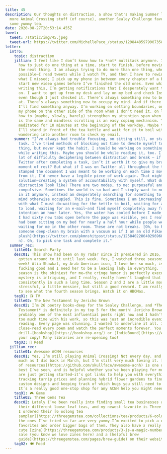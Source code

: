 ```yaml
---
title: 45
description: Our thoughts on distraction, a show that's making Summer laugh,
  more Animal Crossing stuff (of course), another Sealey Challenge favorite, and
  some yummy tea.
date: 2020-08-27T20:53:14.455Z
tweet:
  tweet: /static/img/45.jpeg
  tweet-url: https://twitter.com/MichellePace_/status/1298448597990735872
letter:
  intro:
    topic: distraction
    jillian: I feel like I don’t know how to *not* multitask anymore. I don’t know
      how to just do one thing at a time, start to finish, before moving on to
      the next thing. I am always trying to do more than one thing, whenever
      possible—I read tweets while I watch TV, and then I have to rewind to see
      what I missed; I pick up my phone in between every chapter of a book; I
      start new video games before I’ve finished the old ones. Even while I’m
      writing this, I’m getting notifications that I desperately want to click
      on. I want to get up from my desk and lay on my bed and check Instagram,
      even though I just checked it. There’s always something new to be looking
      at. There’s always something new to occupy my mind. And if there isn’t,
      I’ll find something anyway. I’m working on setting boundaries, on putting
      my phone on the other side of the room when I don’t need it, on learning
      how to (maybe, slowly, barely) strengthen my attention span when every day
      is the same and mindless scrolling is an easy coping mechanism. Today, I
      meditated for 10 minutes at the beginning of the workday. Maybe tomorrow,
      I’ll stand in front of the tea kettle and wait for it to boil without
      wandering into another room to check my email.
    summer: "I’ve always had trouble focusing, on sitting still, on staying on one
      task. I’ve tried methods of blocking out time to devote myself to a single
      thing, but never kept the habit. I should be working on something else
      while writing this. Maybe you should be while reading it, too. I have a
      lot of difficulty deciphering between distraction and break — if I jump on
      Twitter after completing a task, isn’t it worth it to give my brain a
      moment of rest? But what if I was on Twitter all throughout the task? If I
      stamped the document I was meant to be working on each time I moved away
      from it, I’d never have a legible piece of work again. That might be the
      solution—creating a system of accountability with myself. What does
      distraction look like? There are two modes, to me: purposeful and
      compulsive. Sometimes the world is so bad and I simply want to not exist
      in it anymore, instead am desperately searching for something to keep my
      mind otherwise occupied. This is fine. Sometimes I am increasingly bored
      with what I must do—waiting for the kettle to boil, waiting for a website
      to load, waiting for an e-mail—and find myself completely away from
      intention an hour later. Yes, the water has cooled before I made tea, yes
      I had sixty new tabs open before the page was visible, yes I realized I
      had been sitting on my bed for nearly a half hour while people were
      waiting for me in the other room. These are not breaks. [Oh, to have
      someone deep-clean my brain with a vacuum as if I am an old Pikachu
      plush](https://twitter.com/pkmnshitpost/status/1258402286402969600?lang=e\
      n). Oh, to pick one task and complete it."
  summer_rec:
    title01: Search Party
    desc01: This show had been on my radar since it premiered in 2016, but I hadn’t
      gotten around to it until last week. Yes, I watched three seasons in a
      week! Alia Shawkat, my Arab American icon, I love her so much, is so so
      fucking good and I need her to be a leading lady in everything. The first
      season is the shiniest for me—the cringe humor is perfectly executed, the
      mystery is intriguing, and I really, really haven’t laughed that loud that
      consistently in such a long time. Season 2 and 3 are a little more
      stressful, a little messier, but still a good reward. I am really excited
      to see what the fourth season brings. Watch it on HBOMax.
    tag01: 📺 TV
    title02: The New Testament by Jericho Brown
    desc02: I’m 26 poetry books-deep for the Sealey Challenge, and *The New
      Testament* is definitely in my top 5 for the month! Jericho Brown is
      probably one of the most influential poets right now and I hadn’t spent
      too much time with his work, so this was just an incredible evening of
      reading. Every page was stunning. I wanted to underline it all. I want to
      close-read every poem and watch the perfect moments forever. You know the
      drill—[bookshop](https://bookshop.org/) or [IndieBound](https://www.indiebound.org/book/9781556594571) for
      your copy! Many libraries are re-opening too!
    tag02: 📖 Read
  jillian_rec:
    title01: Awesome ACNH resources
    desc01: Yes, I’m still playing Animal Crossing! Not every day, and not nearly as
      much as I did back in March, but I’m still very much loving it. [This doc
      of resources](https://github.com/skullface/awesome-acnh) is one of the
      best I’ve seen, and is helpful whether you’ve been playing for months or
      are just getting started—it’s got links to help you with everything from
      tracking turnip prices and planning hybrid flower gardens to finding cute
      custom designs and keeping track of which bugs you still need to catch.
      It’s a really good one-stop shop for any ACNH help you might need.
    tag01: 🎮 Game
    title02: Three Gems Tea
    desc02: Lately I’ve been really into finding small tea businesses and trying out
      their different loose leaf teas, and my newest favorite is Three Gems Tea.
      I ordered their [6 oolong tea
      sampler](https://threegemstea.com/collections/tea/products/6-oolong-tea-sampler) and
      the ones I’ve tried so far are very yummy—I’m excited to pick a couple of
      favorites and order bigger bags of them. They also have a really
      cute [zine](https://threegemstea.com/products/3-is-a-magic-number-three-gems-tea-zine-1) for
      sale (you know we love zines here) and a [helpful brew
      guide](https://threegemstea.com/pages/brew-guide) on their website.
    tag02: 🍽️ Food
---
```


